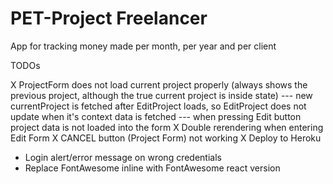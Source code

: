 # PET-Project Freelancer

App for tracking money made per month, per year and per client

TODOs

X ProjectForm does not load current project properly (always shows the previous project, although the true current project is inside state)
--- new currentProject is fetched after EditProject loads, so EditProject does not update when it's context data is fetched
--- when pressing Edit button project data is not loaded into the form
X Double rerendering when entering Edit Form
X CANCEL button (Project Form) not working
X Deploy to Heroku

- Login alert/error message on wrong credentials
- Replace FontAwesome inline with FontAwesome react version
